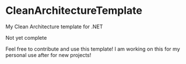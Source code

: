 # CleanArchitectureTemplate
My Clean Architecture template for .NET 

Not yet complete

Feel free to contribute and use this template! I am working on this for my personal use after for new projects!
